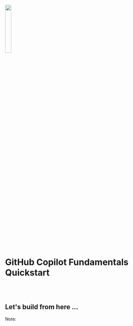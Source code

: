 <br>
<img width="20%" src="images/github/copilot-enterprise.png">

# GitHub Copilot Fundamentals Quickstart

<br><br>
## Let's build from here ...


<!-- Add some speaker notes -->
Note: 

